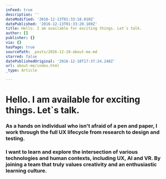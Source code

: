 ```yaml
---
inFeed: true
description: ''
dateModified: '2016-12-13T01:33:18.810Z'
datePublished: '2016-12-13T01:33:20.169Z'
title: Hello. I am available for exciting things. Let`s talk.
author: []
publisher: {}
via: {}
hasPage: true
sourcePath: _posts/2016-12-10-about-me.md
starred: false
datePublishedOriginal: '2016-12-10T17:37:24.248Z'
url: about-me/index.html
_type: Article

---
```

# **Hello. I am available for exciting things. Let\`s talk.**

### As a hands on individual who isn't afraid of a pen and paper, I work through the full UX lifecycle from research to design and testing. 

### I want to learn and explore the intersection of various technologies and human contexts, including UX, AI and VR. By joining a team that truly values creativity and an enthusiastic learning culture.